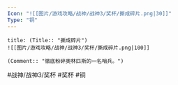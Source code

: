 ```yaml
---
Icon: "![[图片/游戏攻略/战神/战神3/奖杯/撕成碎片.png|30]]"
Type: "铜"
---
```

```ad-common-bronze-trophy
title: (Title:: "撕成碎片")
![[图片/游戏攻略/战神/战神3/奖杯/撕成碎片.png|100]]

(Comment:: "徹底粉碎奧林匹斯的一名哨兵。")
```

#战神/战神3/奖杯 #奖杯 #铜
